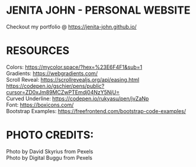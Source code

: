# JENITA JOHN - PERSONAL WEBSITE
Checkout my portfolio @ https://jenita-john.github.io/ 

# RESOURCES
Colors: https://mycolor.space/?hex=%23E6F4F1&sub=1 \
Gradients: https://webgradients.com/ \
Scroll Reveal: https://scrollrevealjs.org/api/easing.html \
https://codepen.io/gschier/pens/public?cursor=ZD0xJm89MCZwPTEmdj04NzY5NjU= \
Curved Underline: https://codepen.io/rukyasu/pen/jvZaNp \
Font: https://boxicons.com/ \
Bootstrap Examples: https://freefrontend.com/bootstrap-code-examples/

# PHOTO CREDITS:
Photo by David Skyrius from Pexels \
Photo by Digital Buggu from Pexels


